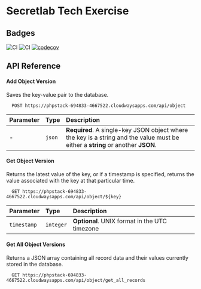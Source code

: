 
# Secretlab Tech Exercise

## Badges

![CI](https://github.com/eamoto/secretlab-exercise-uy4cgn1i42y1gc0cjrqy/actions/workflows/staging-deployment.yml/badge.svg) ![CI](https://github.com/eamoto/secretlab-exercise-uy4cgn1i42y1gc0cjrqy/actions/workflows/production-deployment.yml/badge.svg) [![codecov](https://codecov.io/gh/eamoto/secretlab-exercise-uy4cgn1i42y1gc0cjrqy/master/main/graph/badge.svg)](https://codecov.io/gh/eamoto/secretlab-exercise-uy4cgn1i42y1gc0cjrqy)

## API Reference

#### Add Object Version

Saves the key-value pair to the database.

```http
  POST https://phpstack-694833-4667522.cloudwaysapps.com/api/object
```

| Parameter | Type     | Description                 |
| :-------- | :------- | :-------------------------  |
| -         | `json`   | **Required**. A single-key JSON object where the key is a string and the value must be either a **string** or another **JSON**. |

#### Get Object Version

Returns the latest value of the key, or if a timestamp is specified, returns the value associated with the key at that particular time.

```http
  GET https://phpstack-694833-4667522.cloudwaysapps.com/api/object/${key}
```

| Parameter     | Type      | Description                                   |
| :--------     | :-------  | :--------------------------------             |
| `timestamp`   | `integer` | **Optional**. UNIX format in the UTC timezone |

#### Get All Object Versions

Returns a JSON array containing all record data and their values currently stored in the database.

```http
  GET https://phpstack-694833-4667522.cloudwaysapps.com/api/object/get_all_records
```

